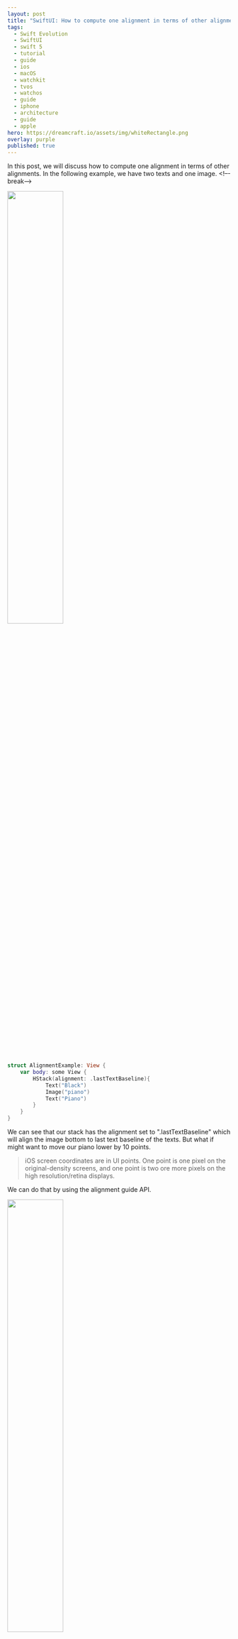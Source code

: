 ```yaml
---
layout: post
title: "SwiftUI: How to compute one alignment in terms of other alignments"
tags:
  - Swift Evolution
  - SwiftUI
  - swift 5
  - tutorial
  - guide
  - ios
  - macOS
  - watchkit
  - tvos
  - watchos
  - guide
  - iphone
  - architecture
  - guide
  - apple
hero: https://dreamcraft.io/assets/img/whiteRectangle.png
overlay: purple
published: true
---
```

In this post, we will discuss how to compute one alignment in terms of other alignments. In the following example, we have two texts and one image. <!–-break-–>

<img src="https://dreamcraft.io/assets/img/alignments/defaultPiano.png" style="width: 50%; height: 50%"/>​

```swift
struct AlignmentExample: View {
    var body: some View {
        HStack(alignment: .lastTextBaseline){
            Text("Black")
            Image("piano")
            Text("Piano")
        }
    }
}
```

We can see that our stack has the alignment set to ".lastTextBaseline" which will align the image bottom to last text baseline of the texts. But what if might want to move our piano lower by 10 points.
> iOS screen coordinates are in UI points. One point is one pixel on the original-density screens, and one point is two ore more pixels on the high resolution/retina displays.

We can do that by using the alignment guide API.

<img src="https://dreamcraft.io/assets/img/alignments/fixedPiano.png" style="width: 50%; height: 50%"/>​

```swift
sstruct AlignmentExample: View {
    var body: some View {
        HStack(alignment: .lastTextBaseline){
            Text("Black")
            Image("piano").alignmentGuide(.lastTextBaseline){ d in d[.bottom] - 10} //1
            Text("Piano")
        }
    }
}
```
1. Here we tell SwiftUI how to compute a last text baseline for the image in terms of its bottom alignment. And yes, we can do that with other alignments.
